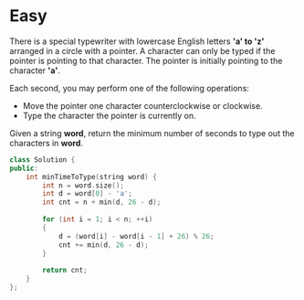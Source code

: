 # Easy

There is a special typewriter with lowercase English letters **'a' to 'z'** arranged in a circle with a pointer. A character can only be typed if the pointer is pointing to that character. The pointer is initially pointing to the character **'a'**.

Each second, you may perform one of the following operations:

- Move the pointer one character counterclockwise or clockwise.
- Type the character the pointer is currently on.

Given a string **word**, return the minimum number of seconds to type out the characters in **word**.

```cpp
class Solution {
public:
    int minTimeToType(string word) {
        int n = word.size();
        int d = word[0] - 'a';
        int cnt = n + min(d, 26 - d);
 
        for (int i = 1; i < n; ++i)
        {
            d = (word[i] - word[i - 1] + 26) % 26;
            cnt += min(d, 26 - d);
        }
        
        return cnt;
    }
};
```
